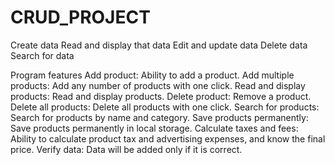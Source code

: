 # CRUD_PROJECT

Create data
Read and display that data
Edit and update data
Delete data
Search for data

Program features
Add product: Ability to add a product.
Add multiple products: Add any number of products with one click.
Read and display products: Read and display products.
Delete product: Remove a product.
Delete all products: Delete all products with one click.
Search for products: Search for products by name and category.
Save products permanently: Save products permanently in local storage.
Calculate taxes and fees: Ability to calculate product tax and advertising expenses, and know the final price.
Verify data: Data will be added only if it is correct.

